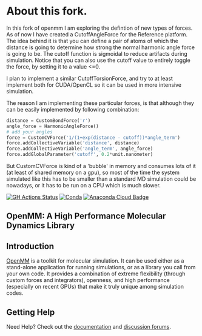 # About this fork.

In this fork of openmm I am exploring the defintion of new types of forces. As of now I have created a CutoffAngleForce for the Reference platform. The idea behind it is that you can define a pair of atoms of which the distance is going to determine how strong the normal harmonic angle force is going to be. The cutoff function is sigmoidal to reduce artifacts during simulation. Notice that you can also use the cutoff value to entirely toggle the force, by setting it to 
a value <=0. 

I plan to implement a similar CutoffTorsionForce, and try to at least implement both for CUDA/OpenCL so it can be used in more intensive simulation.

The reason I am implementing these particular forces, is that although they can be easily implemented by following combination:

```python
distance = CustomBondForce('r')
angle_force = HarmonicAngleForce()
# add your angles
force = CustomCVForce('1/(1+exp(distance - cutoff))*angle_term')
force.addCollectiveVariable('distance', distance)
force.addCollectiveVariable('angle_term', angle_force)
force.addGlobalParameter('cutoff', 0.2*unit.nanometer)
```

But CustomCVForce is kind of a 'bubble' in memory and consumes lots of it (at least of shared memory on a gpu), so most of the time the system simulated like this has to be smaller than a standard MD simulation could be nowadays, or it has to be run on a CPU which is much slower. 


[![GH Actions Status](https://github.com/openmm/openmm/workflows/CI/badge.svg)](https://github.com/openmm/openmm/actions?query=branch%3Amaster+workflow%3ACI)
[![Conda](https://img.shields.io/conda/v/conda-forge/openmm.svg)](https://anaconda.org/conda-forge/openmm)
[![Anaconda Cloud Badge](https://anaconda.org/conda-forge/openmm/badges/downloads.svg)](https://anaconda.org/conda-forge/openmm)

## OpenMM: A High Performance Molecular Dynamics Library

Introduction
------------

[OpenMM](http://openmm.org) is a toolkit for molecular simulation. It can be used either as a stand-alone application for running simulations, or as a library you call from your own code. It
provides a combination of extreme flexibility (through custom forces and integrators), openness, and high performance (especially on recent GPUs) that make it truly unique among simulation codes.  

Getting Help
------------

Need Help? Check out the [documentation](http://docs.openmm.org/) and [discussion forums](https://simtk.org/forums/viewforum.php?f=161).
